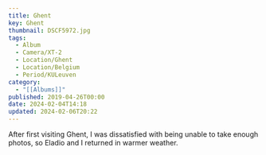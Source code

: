 ```yaml
---
title: Ghent
key: Ghent
thumbnail: DSCF5972.jpg
tags:
  - Album
  - Camera/XT-2
  - Location/Ghent
  - Location/Belgium
  - Period/KULeuven
category:
  - "[[Albums]]"
published: 2019-04-26T00:00
date: 2024-02-04T14:18
updated: 2024-02-06T20:22
---
```

After first visiting Ghent, I was dissatisfied with being unable to take enough photos, so Eladio and I returned in warmer weather.
